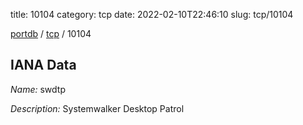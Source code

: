 title: 10104
category: tcp
date: 2022-02-10T22:46:10
slug: tcp/10104

[portdb](/) / [tcp](/category/tcp.html) / 10104


## IANA Data

_Name:_ swdtp

_Description:_ Systemwalker Desktop Patrol

